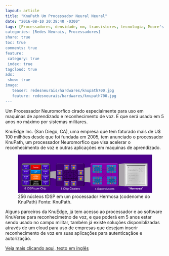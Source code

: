```yaml
---
layout: article
title: "KnuPath Um Processador Neural Neural"
date: "2016-08-10 20:38:40 -0300"
tags: [Processadores, densidade, nm, transistores, tecnologia, Moore's Law, Lei de Moore, Regra de Moore, avanço, tecnologia, Redes Neurais, Inteligencia Artificial, KnuPath, KnuEdge, Reconhecimento de Voz, Neuromorfico, Militar]
categories: [Redes Neurais, Processadores]
share: true
toc: true
comments: true
feature:
 category: true
 index: true
tagcloud: true
ads:
 show: true
image:
   teaser: redesneurais/hardwares/knupath700.jpg
   feature: redesneurais/hardwares/knupath700.jpg
---
```

Um Processador Neuromorfico cirado especialmente para uso em maquinas de aprendizado e reconhecimento de voz. E que será usado em 5 anos no máximo por sistemas militares.

<!--more-->

KnuEdge Inc. (San Diego, CA), uma empresa que tem faturado mais de U$ 100 milhões desde que foi fundada em 2005, tem anunciado o processador KnuPath, um processador Neuromorfico que visa acelerar o reconhecimento de voz e outras aplicações em maquinas de aprendizado.

<figure>
<img alt="Organização do KnuPath" src="/images/redesneurais/hardwares/knuedgehermosa525.jpg"
<figcaption>
256 núcleos tDSP em um processador Hermosa (codenome do KnuPath) Fonte: KnuPath.
</figcaption>
</figure>

Alguns parceiros da KnuEdge, já tem acesso ao processador e ao software KnuVerse para reconhecimetno de voz, e que poderá em 5 anos estar sendo usado no campo militar, também já existe soluções disponiblizadas através de um cloud para uso de empresas que desejam inserir reconhecimento de voz em suas aplicações para autenticaçãoe e autorização.

[Veja mais clicando aqui, texto em inglês](http://www.electronics-eetimes.com/news/military-startup-aims-large-neural-processor-chip)
